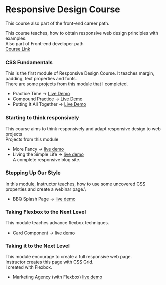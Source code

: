 # Responsive Design Course

This course also part of the front-end career path.

This course teaches, how to obtain responsive web design principles with examples.\
Also part of Front-end developer path\
[Course Link](https://scrimba.com/learn/responsive)

### CSS Fundamentals

This is the first module of Responsive Design Course. It teaches margin, padding, text properties and fonts.\
There are some projects from this module that I completed.

- Practice Time -> [Live Demo](https://muhammedogz.github.io/Scrimba-Responsive-Design/Responsive-Design/CSS-Fundamentals/Practice-Time/)
- Compound Practice -> [Live Demo](https://muhammedogz.github.io/Scrimba-Responsive-Design/Responsive-Design/CSS-Fundamentals/Compound-Practice/)
- Putting It All Together -> [Live Demo](https://muhammedogz.github.io/Scrimba-Responsive-Design/Responsive-Design/CSS-Fundamentals/Putting-It-All-Together)

### Starting to think responsively

This course aims to think responsively and adapt responsive design to web projects\
Projects from this module

- More Fancy -> [live demo](https://muhammedogz.github.io/Scrimba-Responsive-Design/Responsive-Design/Starting-to-think-responsively/More-Fancy/)
- Living the Simple Life -> [live demo](https://muhammedogz.github.io/Scrimba-Responsive-Design/Responsive-Design/Starting-to-think-responsively/Living-The-Simple-Life/)\
    A complete responsive blog site.

### Stepping Up Our Style

In this module, Instructor teaches, how to use some uncovered CSS properties and create a webinar page.\

- BBQ Splash Page -> [live demo](https://muhammedogz.github.io/Scrimba-Responsive-Design/Responsive-Design/Stepping-up-our-style/BBQ-Splash/index.html)

### Taking Flexbox to the Next Level

This module teaches advance flexbox techniques.

- Card Component -> [live demo](https://muhammedogz.github.io/Scrimba-Responsive-Design/Responsive-Design/Taking-Flexbox-to-Next-Level/)  

### Taking it to the Next Level

This module encourage to create a full responsive web page.\
Instructor creates this page with CSS Grid.\
I created with Flexbox.

- Marketing Agency (with Flexbox) [live demo](https://muhammedogz.github.io/Scrimba-Responsive-Design/Responsive-Design/Taking-It-Next-Level/Flexbox/index.html)
  
